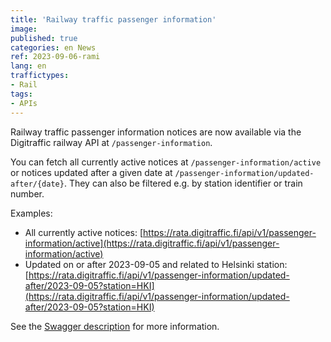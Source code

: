 ```yaml
---
title: 'Railway traffic passenger information'
image:
published: true
categories: en News
ref: 2023-09-06-rami
lang: en
traffictypes:
- Rail
tags:
- APIs
---
```


Railway traffic passenger information notices are now available via the
Digitraffic railway API at `/passenger-information`.

You can fetch all currently active notices at `/passenger-information/active` or
notices updated after a given date at
`/passenger-information/updated-after/{date}`. They can also be filtered e.g. by
station identifier or train number.

Examples:

- All currently active notices:
  [https://rata.digitraffic.fi/api/v1/passenger-information/active](https://rata.digitraffic.fi/api/v1/passenger-information/active)
- Updated on or after 2023-09-05 and related to Helsinki station:
  [https://rata.digitraffic.fi/api/v1/passenger-information/updated-after/2023-09-05?station=HKI](https://rata.digitraffic.fi/api/v1/passenger-information/updated-after/2023-09-05?station=HKI)

See the
[Swagger description](https://rata.digitraffic.fi/swagger/#/passenger-information)
for more information.
